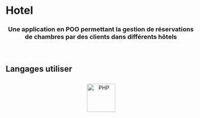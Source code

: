 # Hotel
### <div align="center"> Une application en POO permettant la gestion de réservations de chambres par des clients dans différents hôtels</div>  
  

<br/>  


## Langages utiliser 
<div align="center">  
<a href="https://www.php.net/" target="_blank"><img style="margin: 10px" src="https://profilinator.rishav.dev/skills-assets/php-original.svg" alt="PHP" height="75" /></a>  
</div>
